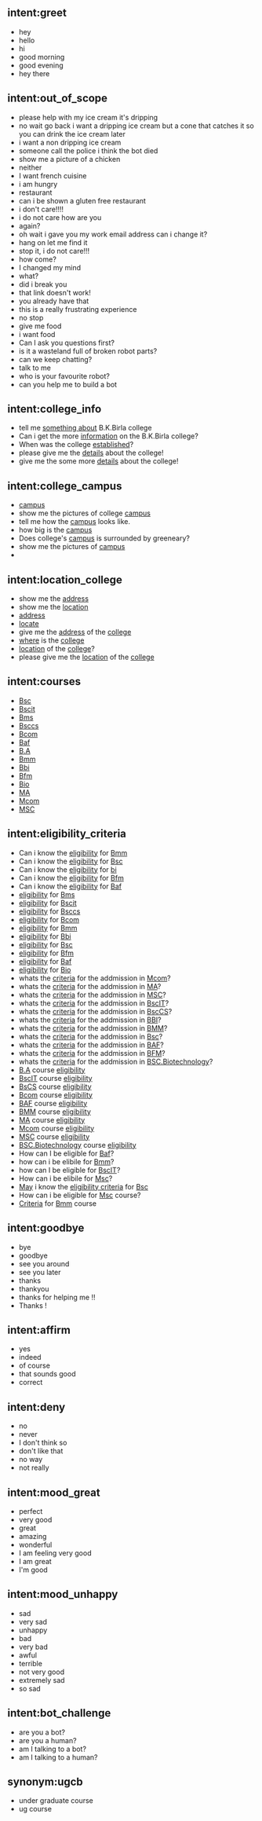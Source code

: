 ## intent:greet
- hey
- hello
- hi
- good morning
- good evening
- hey there

## intent:out_of_scope
- please help with my ice cream it's dripping
- no wait go back i want a dripping ice cream but a cone that catches it so you can drink the ice cream later
- i want a non dripping ice cream
- someone call the police i think the bot died
- show me a picture of a chicken
- neither
- I want french cuisine
- i am hungry
- restaurant
- can i be shown a gluten free restaurant
- i don't care!!!!
- i do not care how are you
- again?
- oh wait i gave you my work email address can i change it?
- hang on let me find it
- stop it, i do not care!!!
- how come?
- I changed my mind
- what?
- did i break you
- that link doesn't work!
- you already have that
- this is a really frustrating experience
- no stop
- give me food
- i want food
- Can I ask you questions first?
- is it a wasteland full of broken robot parts?
- can we keep chatting?
- talk to me
- who is your favourite robot?
- can you help me to build a bot

## intent:college_info

- tell me [something about](info) B.K.Birla college
- Can i get the more [information](info) on the B.K.Birla college?
- When was the college [established](info)?
- please give me the [details](info) about the college!
- give me the some more [details](info) about the college!

## intent:college_campus
- [campus](surrond)
- show me the pictures of college [campus](surrond)
- tell me how the [campus](surrond) looks like.
- how big is the [campus](surrond)
- Does college's [campus](surrond) is surrounded by greeneary?
- show me the pictures of [campus](surrond)
- 

## intent:location_college
- show me the [address](location)
- show me the [location](location)
- [address](location)
- [locate](location)
- give me the [address](location) of the [college](facility_type)
- [where](location) is the [college](facility_type)
- [location](location) of  the [college](facility_type)?
- please give me the [location](location) of the [college](facility_type)

## intent:courses
- [Bsc](ug_course)
- [Bscit](ug_course)
- [Bms](ug_course)
- [Bsccs](ug_course)
- [Bcom](ug_course)
- [Baf](ug_course)
- [B.A](ug_course)
- [Bmm](ug_course)
- [Bbi](ug_course)
- [Bfm](ug_course)
- [Bio](ug_course)
- [MA](pg_course)
- [Mcom](pg_course)
- [MSC](pg_course)

## intent:eligibility_criteria
- Can i know the [eligibility](eligible) for [Bmm](ug_course)
- Can i know the [eligibility](eligible) for [Bsc](ug_course)
- Can i know the [eligibility](eligible) for [bi](ug_course)
- Can i know the [eligibility](eligible) for [Bfm](ug_course)
- Can i know the [eligibility](eligible) for [Baf](ug_course)
- [eligibility](eligible) for [Bms](ug_course)
- [eligibility](eligible) for [Bscit](ug_course)
- [eligibility](eligible) for [Bsccs](ug_course)
- [eligibility](eligible) for [Bcom](ug_course)
- [eligibility](eligible) for [Bmm](ug_course)
- [eligibility](eligible) for [Bbi](ug_course)
- [eligibility](eligible) for [Bsc](ug_course)
- [eligibility](eligible) for [Bfm](ug_course)
- [eligibility](eligible) for [Baf](ug_course)
- [eligibility](eligible) for [Bio](ug_course)
- whats the [criteria](eligible) for the addmission in [Mcom](pg_course)?
- whats the [criteria](eligible) for the addmission in [MA](pg_course)?
- whats the [criteria](eligible) for the addmission in [MSC](pg_course)?
- whats the [criteria](eligible) for the addmission in [BscIT](pg_course)?
- whats the [criteria](eligible) for the addmission in [BscCS](pg_course)?
- whats the [criteria](eligible) for the addmission in [BBI](pg_course)?
- whats the [criteria](eligible) for the addmission in [BMM](pg_course)?
- whats the [criteria](eligible) for the addmission in [Bsc](pg_course)?
- whats the [criteria](eligible) for the addmission in [BAF](pg_course)?
- whats the [criteria](eligible) for the addmission in [BFM](pg_course)?
- whats the [criteria](eligible) for the addmission in [BSC.Biotechnology](ug_course)?
- [B.A](ug_course) course [eligibility](eligible)
- [BscIT](ug_course) course [eligibility](eligible)
- [BsCS](ug_course) course [eligibility](eligible)
- [Bcom](ug_course) course [eligibility](eligible)
- [BAF](ug_course) course [eligibility](eligible)
- [BMM](ug_course) course [eligibility](eligible)
- [MA](ug_course) course [eligibility](eligible)
- [Mcom](ug_course) course [eligibility](eligible)
- [MSC](ug_course) course [eligibility](eligible)
- [BSC.Biotechnology](ug_course) course [eligibility](eligible)
- How can I be eligible for [Baf](ug_course)?
- how can i be elibile for  [Bmm](ug_course)?
- how can I be eligible for [BscIT](ug_course)?
- How can i be elibile for [Msc](pg_course)?
- [May](ug_course) i know the [eligibility criteria](eligible) for [Bsc](ug_course)
- How can i be eligible for [Msc](pg_course) course?
- [Criteria](eligible) for [Bmm](ug_course) course

## intent:goodbye
- bye
- goodbye
- see you around
- see you later
- thanks
- thankyou
- thanks for helping me !!
- Thanks !

## intent:affirm
- yes
- indeed
- of course
- that sounds good
- correct

## intent:deny
- no
- never
- I don't think so
- don't like that
- no way
- not really

## intent:mood_great
- perfect
- very good
- great
- amazing
- wonderful
- I am feeling very good
- I am great
- I'm good

## intent:mood_unhappy
- sad
- very sad
- unhappy
- bad
- very bad
- awful
- terrible
- not very good
- extremely sad
- so sad

## intent:bot_challenge
- are you a bot?
- are you a human?
- am I talking to a bot?
- am I talking to a human?

## synonym:ugcb
- under graduate course
- ug course
